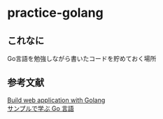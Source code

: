 # practice-golang

## これなに
Go言語を勉強しながら書いたコードを貯めておく場所 

## 参考文献
[Build web application with Golang](https://astaxie.gitbooks.io/build-web-application-with-golang/content/ja/)  
[サンプルで学ぶ Go 言語](https://www.spinute.org/go-by-example/)
